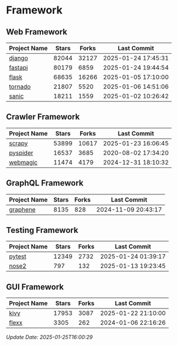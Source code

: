 # Framework

## Web Framework
| Project Name | Stars | Forks | Last Commit |
| ------------ | ----- | ----- | ----------- |
| [django](https://github.com/django/django) | 82044 | 32127 | 2025-01-24 17:45:31 |
| [fastapi](https://github.com/fastapi/fastapi) | 80179 | 6859 | 2025-01-24 19:44:54 |
| [flask](https://github.com/pallets/flask) | 68635 | 16266 | 2025-01-05 17:10:00 |
| [tornado](https://github.com/tornadoweb/tornado) | 21807 | 5520 | 2025-01-06 14:51:06 |
| [sanic](https://github.com/sanic-org/sanic) | 18211 | 1559 | 2025-01-02 10:26:42 |

## Crawler Framework
| Project Name | Stars | Forks | Last Commit |
| ------------ | ----- | ----- | ----------- |
| [scrapy](https://github.com/scrapy/scrapy) | 53899 | 10617 | 2025-01-23 16:06:45 |
| [pyspider](https://github.com/binux/pyspider) | 16537 | 3685 | 2020-08-02 17:34:20 |
| [webmagic](https://github.com/code4craft/webmagic) | 11474 | 4179 | 2024-12-31 18:10:32 |

## GraphQL Framework
| Project Name | Stars | Forks | Last Commit |
| ------------ | ----- | ----- | ----------- |
| [graphene](https://github.com/graphql-python/graphene) | 8135 | 828 | 2024-11-09 20:43:17 |

## Testing Framework
| Project Name | Stars | Forks | Last Commit |
| ------------ | ----- | ----- | ----------- |
| [pytest](https://github.com/pytest-dev/pytest) | 12349 | 2732 | 2025-01-24 01:39:17 |
| [nose2](https://github.com/nose-devs/nose2) | 797 | 132 | 2025-01-13 19:23:45 |

## GUI Framework
| Project Name | Stars | Forks | Last Commit |
| ------------ | ----- | ----- | ----------- |
| [kivy](https://github.com/kivy/kivy) | 17953 | 3087 | 2025-01-22 21:10:00 |
| [flexx](https://github.com/flexxui/flexx) | 3305 | 262 | 2024-01-06 22:16:26 |

*Update Date: 2025-01-25T16:00:29*